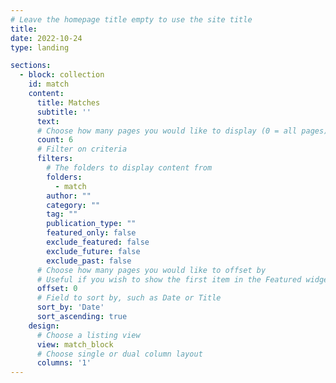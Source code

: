 ```yaml
---
# Leave the homepage title empty to use the site title
title:
date: 2022-10-24
type: landing

sections:
  - block: collection
    id: match
    content:
      title: Matches
      subtitle: ''
      text: 
      # Choose how many pages you would like to display (0 = all pages)
      count: 6
      # Filter on criteria
      filters:
        # The folders to display content from
        folders:
          - match
        author: ""
        category: ""
        tag: ""
        publication_type: ""
        featured_only: false
        exclude_featured: false
        exclude_future: false
        exclude_past: false
      # Choose how many pages you would like to offset by
      # Useful if you wish to show the first item in the Featured widget
      offset: 0
      # Field to sort by, such as Date or Title
      sort_by: 'Date'
      sort_ascending: true
    design:
      # Choose a listing view
      view: match_block
      # Choose single or dual column layout
      columns: '1'
---
```


